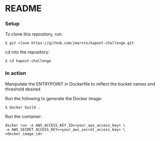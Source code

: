 # README
### Setup
To clone this repository, run:

`$ git clone https://github.com/jmarsto/kapost-challenge.git`

cd into the repository:

`$ cd kapost-challenge`

### In action
Manipulate the ENTRYPOINT in Dockerfile to reflect the bucket names and threshold desired

Run the following to generate the Docker image:

```no-highlight
$ docker build .
```

Run the container:

```no-highlight
docker run -e AWS_ACCESS_KEY_ID=<your_aws_access_key> \
-e AWS_SECRET_ACCESS_KEY=<your_aws_secret_access_key> \
<docker_image_id>
```
